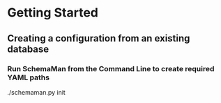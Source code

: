 # Getting Started

## Creating a configuration from an existing database

### Run SchemaMan from the Command Line to create required YAML paths

./schemaman.py init


